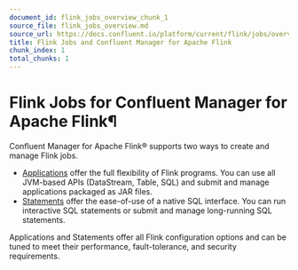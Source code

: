 ```yaml
---
document_id: flink_jobs_overview_chunk_1
source_file: flink_jobs_overview.md
source_url: https://docs.confluent.io/platform/current/flink/jobs/overview.html
title: Flink Jobs and Confluent Manager for Apache Flink
chunk_index: 1
total_chunks: 1
---
```


# Flink Jobs for Confluent Manager for Apache Flink¶

Confluent Manager for Apache Flink® supports two ways to create and manage Flink jobs.

  * [Applications](applications/overview.html#cmf-applications) offer the full flexibility of Flink programs. You can use all JVM-based APIs (DataStream, Table, SQL) and submit and manage applications packaged as JAR files.
  * [Statements](sql-statements/overview.html#flink-sql-statements) offer the ease-of-use of a native SQL interface. You can run interactive SQL statements or submit and manage long-running SQL statements.

Applications and Statements offer all Flink configuration options and can be tuned to meet their performance, fault-tolerance, and security requirements.
